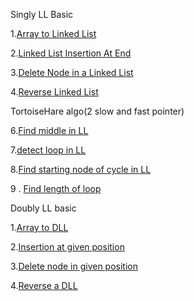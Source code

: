 Singly LL Basic

1.[Array to Linked List](https://www.geeksforgeeks.org/problems/introduction-to-linked-list/1?utm_source=youtube&utm_medium=collab_striver_ytdescription&utm_campaign=introduction-to-linked-list)

2.[Linked List Insertion At End](https://www.geeksforgeeks.org/problems/linked-list-insertion-1587115620/0?utm_source=youtube&utm_medium=collab_striver_ytdescription&utm_campaign=linked-list-insertion)

3.[Delete Node in a Linked List](https://leetcode.com/problems/delete-node-in-a-linked-list/description/)

4.[Reverse Linked List](https://leetcode.com/problems/reverse-linked-list/)


TortoiseHare algo(2 slow and fast pointer)

6.[Find middle in LL](https://leetcode.com/problems/middle-of-the-linked-list/)

7.[detect loop in LL](https://leetcode.com/problems/linked-list-cycle/)

8.[Find starting node of cycle in LL](https://leetcode.com/problems/linked-list-cycle-ii/description/)

9 . [Find length of loop](https://www.geeksforgeeks.org/problems/find-length-of-loop/1?utm_source=youtube&utm_medium=collab_striver_ytdescription&utm_campaign=find-length-of-loop)

Doubly LL basic

1.[Array to DLL](https://www.geeksforgeeks.org/problems/introduction-to-doubly-linked-list/1?utm_source=youtube&utm_medium=collab_striver_ytdescription&utm_campaign=introduction-to-doubly-linked-list)

2.[Insertion at given position](https://www.geeksforgeeks.org/problems/insert-a-node-in-doubly-linked-list/1?utm_source=youtube&utm_medium=collab_striver_ytdescription&utm_campaign=insert-a-node-in-doubly-linked-list)

3.[Delete node in given position](https://www.geeksforgeeks.org/problems/delete-node-in-doubly-linked-list/1?utm_source=youtube&utm_medium=collab_striver_ytdescription&utm_campaign=delete-node-in-doubly-linked-list)

4.[Reverse a DLL](https://www.geeksforgeeks.org/problems/reverse-a-doubly-linked-list/1?utm_source=youtube&utm_medium=collab_striver_ytdescription&utm_campaign=reverse-a-doubly-linked-list)

